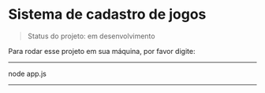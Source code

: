 # Sistema de cadastro de jogos #

> Status do projeto: em desenvolvimento

Para rodar esse projeto em sua máquina, por favor digite:
***
node app.js
***
